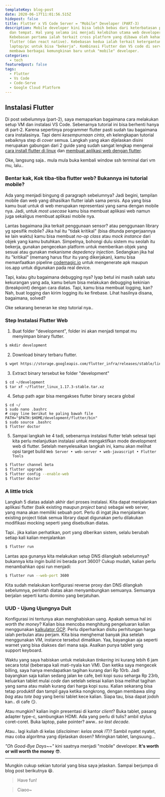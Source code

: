 ```yaml
---
templateKey: blog-post
date: 2020-06-17T11:01:56.515Z
hidepost: false
title: Flutter x VS Code Server = "Mobile" Developer (PART-3)
description: Mobile developer kini bisa lebih bebas dari keterbatasan platform
  dan tempat. Hal yang selama ini menjadi kelebihan utama web developer.
  Kebebasan pertama ialah terkait cross platform yang dibawa oleh kehadiran
  flutter (dan react native). Kebebasan kedua ialah terkait ketergantungan sama
  laptop/pc untuk bisa "bekerja". Kombinasi Flutter dan VS code di server
  membawa berbagai kemungkinan baru untuk "mobile" developer.
categories:
  - tech
featuredpost: false
tags:
  - Flutter
  - Vs Code
  - Code-Serve
  - Google Cloud Platform
---
```

## Instalasi Flutter
Di post sebelumnya (part-2), saya memaparkan bagaimana cara melakukan setup VM dan instalasi VS Code. Sebenarnya tutorial ini bisa berhenti hanya di part-2. Karena sepertinya programmer flutter pasti sudah tau bagaimana cara instalasinya. Tapi demi _kesempurnaan cinta_, eh kelengkapan tutorial sebaiknya step di _cover_ semua. Langkah yang akan dijelaskan disini merupakan gabungan dari 2 guide yang sudah sangat lengkap mengenai [cara install flutter di linux](https://flutter.dev/docs/get-started/install/linux) dan [membuat aplikasi web dengan flutter](https://flutter.dev/docs/get-started/web). 

Oke, langsung saja.. mula mula buka kembali window ssh terminal dari vm mu, lalu..

### Bentar kak, Kok tiba-tiba flutter web? Bukannya ini tutorial mobile?
Ada yang menjadi bingung di paragraph sebelumnya? Jadi begini, tampilan mobile dan web yang dihasilkan flutter ialah sama persis. Apa yang bisa kamu buat untuk di web merupakan representasi yang sama dengan mobile nya. Jadi, untuk _most usecase_ kamu bisa membuat aplikasi web namun juga sekaligus membuat aplikasi mobile nya. 

Lantas bagaimana jika terkait penggunaan sensor? atau penggunaan library yg spesifik mobile? Jika hal itu "tidak kritikal" (bisa ditunda pengerjaannya ke lain waktu) kamu bisa membuat _no-op class_ atau _mock instance_ dari objek yang kamu butuhkan. Simpelnya, bohongi dulu sistem mu seolah itu bekerja, gunakan pengecekan platform untuk memberikan objek yang sesuai atau gunakan mekanisme _depedency injection_. Sedangkan jika hal itu "kritikal" (memang harus fitur itu yang dikerjakan), kamu bisa memanfaatkan pipeline [codemagic.io](https://codemagic.io) untuk mengenerate apk maupun ios.app untuk digunakan pada real device.

Tapi, kalau gitu bagaimana debugging nya? Iyap betul ini masih salah satu kekurangan yang ada, kamu belum bisa melakukan debugging kekinian (breakpoint) dengan cara diatas. Tapi, kamu bisa membuat logging, kan? Nah, buat logging dan kirim logging itu ke firebase. Lihat hasilnya disana, bagaimana, solved?

Oke sekarang beneran ke step tutorial nya..

### Step Instalasi Flutter Web
1. Buat folder "development", folder ini akan menjadi tempat mu menyimpan binary flutter.
```bash
$ mkdir development
```

2. Download binary terbaru flutter.
```bash
$ wget https://storage.googleapis.com/flutter_infra/releases/stable/linux/flutter_linux_1.17.3-stable.tar.xz
```

3. Extract binary tersebut ke folder "development"
```bash
$ cd ~/development
$ tar xf ~/flutter_linux_1.17.3-stable.tar.xz
```

4. Setup path agar bisa mengakses flutter binary secara global
```
$ cd ~/
$ sudo nano .bashrc
# copy line berikut ke paling bawah file
PATH="$PATH:$HOME/development/flutter/bin"
$ sudo source .bashrc
$ flutter doctor
```

5. Sampai langkah ke 4 tadi, sebenarnya instalasi flutter telah selesai tapi kita perlu melanjutkan instalasi untuk mengaktifkan mode development web di flutter. Setelah menyelesaikan langkah ini, kamu akan melihat opsi target build `Web Server • web-server • web-javascript • Flutter Tools`
```bash
$ flutter channel beta
$ flutter upgrade
$ flutter config --enable-web
$ flutter doctor
```

### A little trick

Langkah 5 diatas adalah akhir dari proses instalasi. Kita dapat menjalankan aplikasi flutter (baik existing maupun _project_ baru) sebagai web server, yang mana akan memiliki sebuah port. Perlu di ingat jika menjalankan existing project tidak semua library dapat digunakan perlu dilakukan modifikasi mocking seperti yang disebutkan diatas.

Tapi.. jika kalian perhatikan, port yang diberikan sistem, selalu berubah setiap kali kalian menjalankan

```bash
$ flutter run
```
Lantas apa gunanya kita melakukan setup DNS dilangkah sebelumnya? bukannya kita ingin build ini berada port 3600? Cukup mudah, kalian perlu menambahkan opsi run menjadi:

```bash
$ flutter run --web-port 3600
```

Kita sudah melakukan konfigurasi reverse proxy dan DNS dilangkah sebelumnya, perintah diatas akan menyambungkan semuanya. Semuanya berjalan seperti kartu domino yang berjatuhan.

### UUD - Ujung Ujungnya Duit
Konfigurasi ini tentunya akan menghabiskan uang. Apakah semua hal ini _worth the money_? Kalian bisa mencoba menghitung pengeluaran kalian menggunakan [kalkulator GCP](https://cloud.google.com/products/calculator/). Perlu diperharikan disitu perhitungan harga ialah perbulan atau perjam. Kita bisa menghemat banyak jika setelah menggunakan VM, instance tersebut dimatikan. Yaa, bayangkan aja seperti warnet yang bisa diakses dari mana saja. Asalkan punya tablet yang support keyboard.

Waktu yang saya habiskan untuk melakukan _tinkering_ ini kurang lebih 6 jam secara total (beberapa kali mati-nyala kan VM). Dan ketika saya mengecek billing, saya hanya mendapatkan tagihan kurang dari Rp 10rb. Jadi bayangkan saja kalian sedang jalan ke cafe, beli kopi susu seharga Rp 23rb, keluarkan tablet mulai _code_ dan setelah selesai kalian bisa melihat tagihan yang sama atau malah kurang dari harga kopi susu. Kalian sekarang bisa tetap produktif dan tampil gaya ketika nongkrong, dengan membawa _sling bag_ atau _tote bag_ yang berisi tablet kece kalian. Siapa tau, bisa dapat jodoh kan.. di cafe 😏.

Atau mungkin? kalian ingin presentasi di kantor _client_? Buka tablet, pasang adapter type-c, sambungkan HDMI. Ada yang perlu di tulis? ambil stylus coret-coret. Buka laptop, pake pointer? aww.. _so last decade_. 

Atau.. lagi kuliah di kelas (_disclaimer: kelas anak IT_)? Sambil nyatet nyatet, mau coba algoritma yang dijelaskan dosen? Miringkan tablet, langsuung...

_"Oh Good-Bye Days~~"_ kini saatnya menjadi "mobile" developer. **It's worth or will worth the money** 😎.

---

Mungkin cukup sekian tutorial yang bisa saya jelaskan. Sampai berjumpa di blog post berikutnya 😆.

> Have fun! 

> Ciaoo~